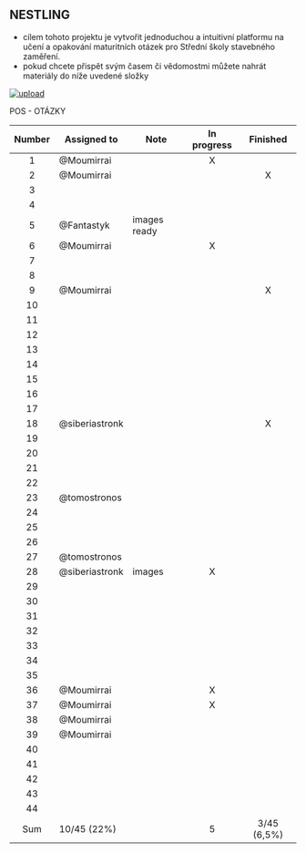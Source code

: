 ## NESTLING

- cílem tohoto projektu je vytvořit jednoduchou a intuitivní platformu na učení a opakování maturitních otázek pro Střední školy stavebného zaměření.
- pokud chcete přispět svým časem či vědomostmi můžete nahrát materiály do níže uvedené složky

[![upload](https://i.postimg.cc/vBFCNyGj/button-nahrat.png)](https://mega.nz/megadrop/kqKInvroV94)

POS - OTÁZKY

| Number | Assigned to    | Note         | In progress | Finished    |
|:------:| -------------- | ------------ |:-----------:|:-----------:|
| 1      | @Moumirrai     |              | X           |             |
| 2      | @Moumirrai     |              |             | X           |
| 3      |                |              |             |             |
| 4      |                |              |             |             |
| 5      | @Fantastyk     | images ready |             |             |
| 6      | @Moumirrai     |              | X           |             |
| 7      |                |              |             |             |
| 8      |                |              |             |             |
| 9      | @Moumirrai     |              |             | X           |
| 10     |                |              |             |             |
| 11     |                |              |             |             |
| 12     |                |              |             |             |
| 13     |                |              |             |             |
| 14     |                |              |             |             |
| 15     |                |              |             |             |
| 16     |                |              |             |             |
| 17     |                |              |             |             |
| 18     | @siberiastronk |              |             | X           |
| 19     |                |              |             |             |
| 20     |                |              |             |             |
| 21     |                |              |             |             |
| 22     |                |              |             |             |
| 23     | @tomostronos   |              |             |             |
| 24     |                |              |             |             |
| 25     |                |              |             |             |
| 26     |                |              |             |             |
| 27     | @tomostronos   |              |             |             |
| 28     | @siberiastronk | images       | X           |             |
| 29     |                |              |             |             |
| 30     |                |              |             |             |
| 31     |                |              |             |             |
| 32     |                |              |             |             |
| 33     |                |              |             |             |
| 34     |                |              |             |             |
| 35     |                |              |             |             |
| 36     | @Moumirrai     |              | X           |             |
| 37     | @Moumirrai     |              | X           |             |
| 38     | @Moumirrai     |              |             |             |
| 39     | @Moumirrai     |              |             |             |
| 40     |                |              |             |             |
| 41     |                |              |             |             |
| 42     |                |              |             |             |
| 43     |                |              |             |             |
| 44     |                |              |             |             |
| Sum    | 10/45 (22%)    |              | 5           | 3/45 (6,5%) |
